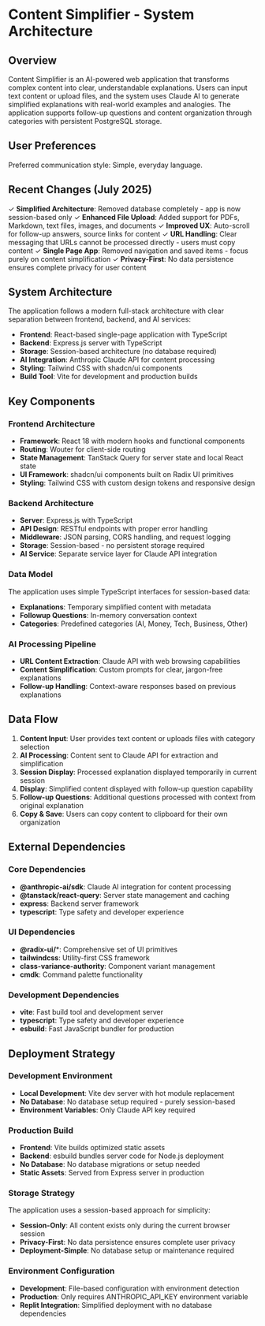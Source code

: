 # Content Simplifier - System Architecture

## Overview

Content Simplifier is an AI-powered web application that transforms complex content into clear, understandable explanations. Users can input text content or upload files, and the system uses Claude AI to generate simplified explanations with real-world examples and analogies. The application supports follow-up questions and content organization through categories with persistent PostgreSQL storage.

## User Preferences

Preferred communication style: Simple, everyday language.

## Recent Changes (July 2025)

✓ **Simplified Architecture**: Removed database completely - app is now session-based only
✓ **Enhanced File Upload**: Added support for PDFs, Markdown, text files, images, and documents
✓ **Improved UX**: Auto-scroll for follow-up answers, source links for content
✓ **URL Handling**: Clear messaging that URLs cannot be processed directly - users must copy content
✓ **Single Page App**: Removed navigation and saved items - focus purely on content simplification
✓ **Privacy-First**: No data persistence ensures complete privacy for user content

## System Architecture

The application follows a modern full-stack architecture with clear separation between frontend, backend, and AI services:

- **Frontend**: React-based single-page application with TypeScript
- **Backend**: Express.js server with TypeScript
- **Storage**: Session-based architecture (no database required)
- **AI Integration**: Anthropic Claude API for content processing
- **Styling**: Tailwind CSS with shadcn/ui components
- **Build Tool**: Vite for development and production builds

## Key Components

### Frontend Architecture
- **Framework**: React 18 with modern hooks and functional components
- **Routing**: Wouter for client-side routing
- **State Management**: TanStack Query for server state and local React state
- **UI Framework**: shadcn/ui components built on Radix UI primitives
- **Styling**: Tailwind CSS with custom design tokens and responsive design

### Backend Architecture
- **Server**: Express.js with TypeScript
- **API Design**: RESTful endpoints with proper error handling
- **Middleware**: JSON parsing, CORS handling, and request logging
- **Storage**: Session-based - no persistent storage required
- **AI Service**: Separate service layer for Claude API integration

### Data Model
The application uses simple TypeScript interfaces for session-based data:
- **Explanations**: Temporary simplified content with metadata
- **Followup Questions**: In-memory conversation context
- **Categories**: Predefined categories (AI, Money, Tech, Business, Other)

### AI Processing Pipeline
- **URL Content Extraction**: Claude API with web browsing capabilities
- **Content Simplification**: Custom prompts for clear, jargon-free explanations
- **Follow-up Handling**: Context-aware responses based on previous explanations

## Data Flow

1. **Content Input**: User provides text content or uploads files with category selection
2. **AI Processing**: Content sent to Claude API for extraction and simplification
3. **Session Display**: Processed explanation displayed temporarily in current session
4. **Display**: Simplified content displayed with follow-up question capability
5. **Follow-up Questions**: Additional questions processed with context from original explanation
6. **Copy & Save**: Users can copy content to clipboard for their own organization

## External Dependencies

### Core Dependencies
- **@anthropic-ai/sdk**: Claude AI integration for content processing
- **@tanstack/react-query**: Server state management and caching
- **express**: Backend server framework
- **typescript**: Type safety and developer experience

### UI Dependencies
- **@radix-ui/***: Comprehensive set of UI primitives
- **tailwindcss**: Utility-first CSS framework
- **class-variance-authority**: Component variant management
- **cmdk**: Command palette functionality

### Development Dependencies
- **vite**: Fast build tool and development server
- **typescript**: Type safety and developer experience
- **esbuild**: Fast JavaScript bundler for production

## Deployment Strategy

### Development Environment
- **Local Development**: Vite dev server with hot module replacement
- **No Database**: No database setup required - purely session-based
- **Environment Variables**: Only Claude API key required

### Production Build
- **Frontend**: Vite builds optimized static assets
- **Backend**: esbuild bundles server code for Node.js deployment
- **No Database**: No database migrations or setup needed
- **Static Assets**: Served from Express server in production

### Storage Strategy
The application uses a session-based approach for simplicity:
- **Session-Only**: All content exists only during the current browser session
- **Privacy-First**: No data persistence ensures complete user privacy
- **Deployment-Simple**: No database setup or maintenance required

### Environment Configuration
- **Development**: File-based configuration with environment detection
- **Production**: Only requires ANTHROPIC_API_KEY environment variable
- **Replit Integration**: Simplified deployment with no database dependencies
